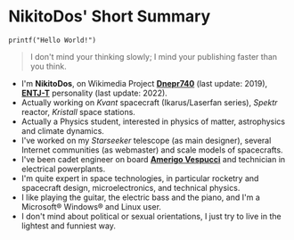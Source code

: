 # NikitoDos' Short Summary

    printf("Hello World!")

> I don't mind your thinking slowly; I mind your publishing faster than you think.

+ I'm **NikitoDos**, on Wikimedia Project [**Dnepr740**](https://it.wikipedia.org/wiki/Utente:Dnepr740) (last update: 2019), [**ENTJ-T**](https://www.16personalities.com/free-personality-test/7e0486d1885db) personality (last update: 2022).
+ Actually working on *Kvant* spacecraft (Ikarus/Laserfan series), *Spektr* reactor, *Kristall* space stations.
+ Actually a Physics student, interested in physics of matter, astrophysics and climate dynamics.
+ I've worked on my *Starseeker* telescope (as main designer), several Internet communities (as webmaster) and scale models of spacecrafts.
+ I've been cadet engineer on board [**Amerigo Vespucci**](https://en.wikipedia.org/wiki/Italian_training_ship_Amerigo_Vespucci) and technician in electrical powerplants.
+ I'm quite expert in space technologies, in particular rocketry and spacecraft design, microelectronics, and technical physics.
+ I like playing the guitar, the electric bass and the piano, and I'm a Microsoft® Windows® and Linux user.
+ I don't mind about political or sexual orientations, I just try to live in the lightest and funniest way.
